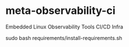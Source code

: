# meta-observability-ci
Embedded Linux Observability Tools CI/CD Infra


sudo bash requirements/install-requirements.sh
